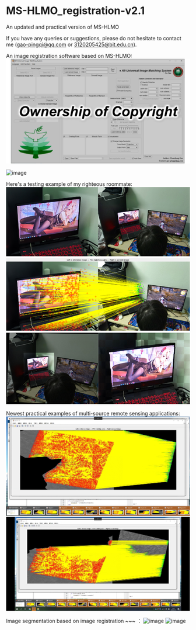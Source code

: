 # MS-HLMO_registration-v2.1

An updated and practical version of MS-HLMO

If you have any queries or suggestions, please do not hesitate to contact me (gao-pingqi@qq.com or 3120205425@bit.edu.cn).

An image registration software based on MS-HLMO:
![image](software.png)

![image](new_example3.jpg)

Here's a testing example of my righteous roommate:
![image](Righteous_Roommate.jpg)

Newest practical examples of multi-source remote sensing applications:
![image](new_example1.png)
![image](new_example2.png)

Image segmentation based on image registration ~~~ ：
![image](segmentation_lol1.png) ![image](segmentation_lol2.png)
